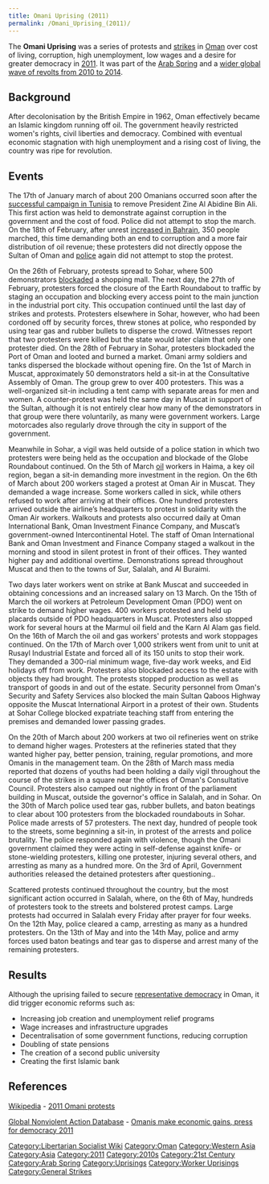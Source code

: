 ```yaml
---
title: Omani Uprising (2011)
permalink: /Omani_Uprising_(2011)/
---
```


The **Omani Uprising** was a series of protests and
[strikes](List_of_General_Strikes "wikilink") in [Oman](Oman "wikilink")
over cost of living, corruption, high unemployment, low wages and a
desire for greater democracy in
[2011](Timeline_of_Libertarian_Socialism_in_Western_Asia "wikilink"). It
was part of the [Arab Spring](Arab_Spring "wikilink") and a [wider
global wave of revolts from 2010 to
2014](Revolutions_of_2010_-_2014 "wikilink").

## Background

After decolonisation by the British Empire in 1962, Oman effectively
became an Islamic kingdom running off oil. The government heavily
restricted women's rights, civil liberties and democracy. Combined with
eventual economic stagnation with high unemployment and a rising cost of
living, the country was ripe for revolution.

## Events

The 17th of January march of about 200 Omanians occurred soon after the
[successful campaign in Tunisia](Tunisian_Revolution "wikilink") to
remove President Zine Al Abidine Bin Ali. This first action was held to
demonstrate against corruption in the government and the cost of food.
Police did not attempt to stop the march. On the 18th of February, after
unrest [increased in Bahrain](Bahraini_Uprising_(2011) "wikilink"), 350
people marched, this time demanding both an end to corruption and a more
fair distribution of oil revenue; these protesters did not directly
oppose the Sultan of Oman and [police](police "wikilink") again did not
attempt to stop the protest.

On the 26th of February, protests spread to Sohar, where 500
demonstrators [blockaded](Blockade "wikilink") a shopping mall. The next
day, the 27th of February, protesters forced the closure of the Earth
Roundabout to traffic by staging an occupation and blocking every access
point to the main junction in the industrial port city. This occupation
continued until the last day of strikes and protests. Protesters
elsewhere in Sohar, however, who had been cordoned off by security
forces, threw stones at police, who responded by using tear gas and
rubber bullets to disperse the crowd. Witnesses report that two
protesters were killed but the state would later claim that only one
protester died. On the 28th of February in Sohar, protesters blockaded
the Port of Oman and looted and burned a market. Omani army soldiers and
tanks dispersed the blockade without opening fire. On the 1st of March
in Muscat, approximately 50 demonstrators held a sit-in at the
Consultative Assembly of Oman. The group grew to over 400 protesters.
This was a well-organized sit-in including a tent camp with separate
areas for men and women. A counter-protest was held the same day in
Muscat in support of the Sultan, although it is not entirely clear how
many of the demonstrators in that group were there voluntarily, as many
were government workers. Large motorcades also regularly drove through
the city in support of the government.

Meanwhile in Sohar, a vigil was held outside of a police station in
which two protesters were being held as the occupation and blockade of
the Globe Roundabout continued. On the 5th of March
[oil](Fossil_Fuels#Oil "wikilink") workers in Haima, a key oil region,
began a sit-in demanding more investment in the region. On the 6th of
March about 200 workers staged a protest at Oman Air in Muscat. They
demanded a wage increase. Some workers called in sick, while others
refused to work after arriving at their offices. One hundred protesters
arrived outside the airline’s headquarters to protest in solidarity with
the Oman Air workers. Walkouts and protests also occurred daily at Oman
International Bank, Oman Investment Finance Company, and Muscat’s
government-owned Intercontinental Hotel. The staff of Oman International
Bank and Oman Investment and Finance Company staged a walkout in the
morning and stood in silent protest in front of their offices. They
wanted higher pay and additional overtime. Demonstrations spread
throughout Muscat and then to the towns of Sur, Salalah, and Al Buraimi.

Two days later workers went on strike at Bank Muscat and succeeded in
obtaining concessions and an increased salary on 13 March. On the 15th
of March the oil workers at Petroleum Development Oman (PDO) went on
strike to demand higher wages. 400 workers protested and held up
placards outside of PDO headquarters in Muscat. Protesters also stopped
work for several hours at the Marmul oil field and the Karn Al Alam gas
field. On the 16th of March the oil and gas workers' protests and work
stoppages continued. On the 17th of March over 1,000 strikers went from
unit to unit at Rusayl Industrial Estate and forced all of its 150 units
to stop their work. They demanded a 300-rial minimum wage, five-day work
weeks, and Eid holidays off from work. Protesters also blockaded access
to the estate with objects they had brought. The protests stopped
production as well as transport of goods in and out of the estate.
Security personnel from Oman's Security and Safety Services also blocked
the main Sultan Qaboos Highway opposite the Muscat International Airport
in a protest of their own. Students at Sohar College blocked expatriate
teaching staff from entering the premises and demanded lower passing
grades.

On the 20th of March about 200 workers at two oil refineries went on
strike to demand higher wages. Protesters at the refineries stated that
they wanted higher pay, better pension, training, regular promotions,
and more Omanis in the management team. On the 28th of March mass media
reported that dozens of youths had been holding a daily vigil throughout
the course of the strikes in a square near the offices of Oman's
Consultative Council. Protesters also camped out nightly in front of the
parliament building in Muscat, outside the governor's office in Salalah,
and in Sohar. On the 30th of March police used tear gas, rubber bullets,
and baton beatings to clear about 100 protesters from the blockaded
roundabouts in Sohar. Police made arrests of 57 protesters. The next
day, hundred of people took to the streets, some beginning a sit-in, in
protest of the arrests and police brutality. The police responded again
with violence, though the Omani government claimed they were acting in
self-defense against knife- or stone-wielding protesters, killing one
protester, injuring several others, and arresting as many as a hundred
more. On the 3rd of April, Government authorities released the detained
protesters after questioning..

Scattered protests continued throughout the country, but the most
significant action occurred in Salalah, where, on the 6th of May,
hundreds of protesters took to the streets and bolstered protest camps.
Large protests had occurred in Salalah every Friday after prayer for
four weeks. On the 12th May, police cleared a camp, arresting as many as
a hundred protesters. On the 13th of May and into the 14th May, police
and army forces used baton beatings and tear gas to disperse and arrest
many of the remaining protesters.

## Results

Although the uprising failed to secure [representative
democracy](Representative_Democracy "wikilink") in Oman, it did trigger
economic reforms such as:

- Increasing job creation and unemployment relief programs
- Wage increases and infrastructure upgrades
- Decentralisation of some government functions, reducing corruption
- Doubling of state pensions
- The creation of a second public university
- Creating the first Islamic bank

## References

[Wikipedia](Wikipedia "wikilink") - [2011 Omani
protests](https://en.wikipedia.org/wiki/2011_Omani_protests)

[Global Nonviolent Action
Database](Global_Nonviolent_Action_Database "wikilink") - [Omanis make
economic gains, press for democracy
2011](https://nvdatabase.swarthmore.edu/content/omanis-make-economic-gains-press-democracy-2011-0)

[Category:Libertarian Socialist
Wiki](Category:Libertarian_Socialist_Wiki "wikilink")
[Category:Oman](Category:Oman "wikilink") [Category:Western
Asia](Category:Western_Asia "wikilink")
[Category:Asia](Category:Asia "wikilink")
[Category:2011](Category:2011 "wikilink")
[Category:2010s](Category:2010s "wikilink") [Category:21st
Century](Category:21st_Century "wikilink") [Category:Arab
Spring](Category:Arab_Spring "wikilink")
[Category:Uprisings](Category:Uprisings "wikilink") [Category:Worker
Uprisings](Category:Worker_Uprisings "wikilink") [Category:General
Strikes](Category:General_Strikes "wikilink")